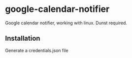 # google-calendar-notifier
Google calendar notifier, working with linux. Dunst required.

## Installation

Generate a credentials.json file
